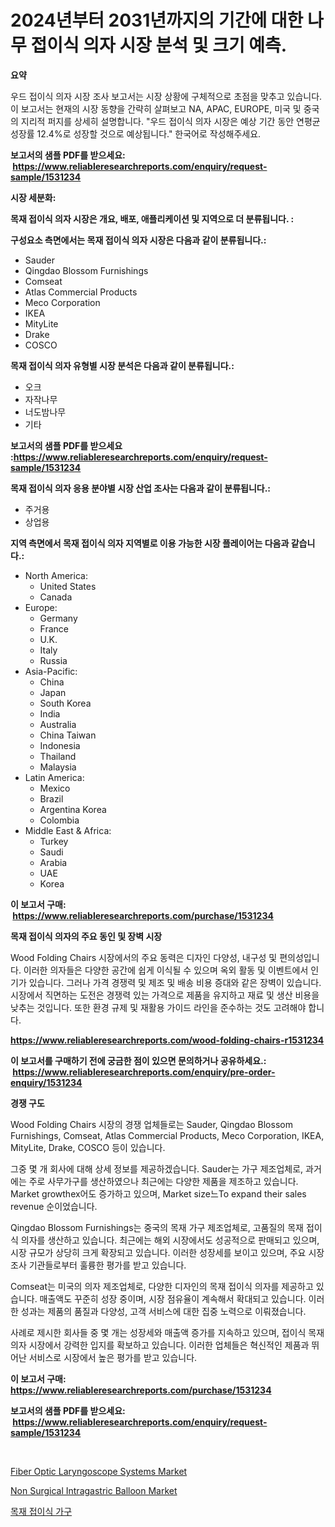 <p><h1>2024년부터 2031년까지의 기간에 대한 나무 접이식 의자 시장 분석 및 크기 예측.</h1></p><p><strong>요약</strong></p>
<p><p>우드 접이식 의자 시장 조사 보고서는 시장 상황에 구체적으로 초점을 맞추고 있습니다. 이 보고서는 현재의 시장 동향을 간략히 살펴보고 NA, APAC, EUROPE, 미국 및 중국의 지리적 퍼지를 상세히 설명합니다. "우드 접이식 의자 시장은 예상 기간 동안 연평균 성장률 12.4%로 성장할 것으로 예상됩니다." 한국어로 작성해주세요.</p></p>
<p><strong>보고서의 샘플 PDF를 받으세요: &nbsp;<a href="https://www.reliableresearchreports.com/enquiry/request-sample/1531234">https://www.reliableresearchreports.com/enquiry/request-sample/1531234</a></strong></p>
<p><strong>시장 세분화:</strong></p>
<p><strong> 목재 접이식 의자 시장은 개요, 배포, 애플리케이션 및 지역으로 더 분류됩니다. :</strong></p>
<p><strong>구성요소 측면에서는 목재 접이식 의자 시장은 다음과 같이 분류됩니다.:</strong></p>
<p><ul><li>Sauder</li><li>Qingdao Blossom Furnishings</li><li>Comseat</li><li>Atlas Commercial Products</li><li>Meco Corporation</li><li>IKEA</li><li>MityLite</li><li>Drake</li><li>COSCO</li></ul></p>
<p><strong> 목재 접이식 의자 유형별 시장 분석은 다음과 같이 분류됩니다.:</strong></p>
<p><ul><li>오크</li><li>자작나무</li><li>너도밤나무</li><li>기타</li></ul></p>
<p><strong>보고서의 샘플 PDF를 받으세요 :<a href="https://www.reliableresearchreports.com/enquiry/request-sample/1531234">https://www.reliableresearchreports.com/enquiry/request-sample/1531234</a></strong></p>
<p><strong> 목재 접이식 의자 응용 분야별 시장 산업 조사는 다음과 같이 분류됩니다.:</strong></p>
<p><ul><li>주거용</li><li>상업용</li></ul></p>
<p><strong>지역 측면에서 목재 접이식 의자 지역별로 이용 가능한 시장 플레이어는 다음과 같습니다.:</strong></p>
<p><ul>
    <li>
        North America:
        <ul>
            <li>United States</li>
            <li>Canada</li>
        </ul>
    </li>
    <li>
        Europe:
        <ul>
            <li>Germany</li>
            <li>France</li>
            <li>U.K.</li>
            <li>Italy</li>
            <li>Russia</li>
        </ul>
    </li>
    <li>
        Asia-Pacific:
        <ul>
            <li>China</li>
            <li>Japan</li>
            <li>South Korea</li>
            <li>India</li>
            <li>Australia</li>
            <li>China Taiwan</li>
            <li>Indonesia</li>
            <li>Thailand</li>
            <li>Malaysia</li>
        </ul>
    </li>
    <li>
        Latin America:
        <ul>
            <li>Mexico</li>
            <li>Brazil</li>
            <li>Argentina Korea</li>
            <li>Colombia</li>
        </ul>
    </li>
    <li>
        Middle East & Africa:
        <ul>
            <li>Turkey</li>
            <li>Saudi</li>
            <li>Arabia</li>
            <li>UAE</li>
            <li>Korea</li>
        </ul>
    </li>
    </ul></p>
<p><strong>이 보고서 구매: &nbsp;<a href="https://www.reliableresearchreports.com/purchase/1531234">https://www.reliableresearchreports.com/purchase/1531234</a></strong></p>
<p><strong>목재 접이식 의자의 주요 동인 및 장벽 시장</strong></p>
<p><p>Wood Folding Chairs 시장에서의 주요 동력은 디자인 다양성, 내구성 및 편의성입니다. 이러한 의자들은 다양한 공간에 쉽게 이식될 수 있으며 옥외 활동 및 이벤트에서 인기가 있습니다. 그러나 가격 경쟁력 및 제조 및 배송 비용 증대와 같은 장벽이 있습니다. 시장에서 직면하는 도전은 경쟁력 있는 가격으로 제품을 유지하고 재료 및 생산 비용을 낮추는 것입니다. 또한 환경 규제 및 재활용 가이드 라인을 준수하는 것도 고려해야 합니다.</p></p>
<p><strong><a href="https://www.reliableresearchreports.com/wood-folding-chairs-r1531234">https://www.reliableresearchreports.com/wood-folding-chairs-r1531234</a></strong></p>
<p><strong>이 보고서를 구매하기 전에 궁금한 점이 있으면 문의하거나 공유하세요.: &nbsp;<a href="https://www.reliableresearchreports.com/enquiry/pre-order-enquiry/1531234">https://www.reliableresearchreports.com/enquiry/pre-order-enquiry/1531234</a></strong></p>
<p><strong>경쟁 구도</strong></p>
<p><p>Wood Folding Chairs 시장의 경쟁 업체들로는 Sauder, Qingdao Blossom Furnishings, Comseat, Atlas Commercial Products, Meco Corporation, IKEA, MityLite, Drake, COSCO 등이 있습니다. </p><p>그중 몇 개 회사에 대해 상세 정보를 제공하겠습니다. Sauder는 가구 제조업체로, 과거에는 주로 사무가구를 생산하였으나 최근에는 다양한 제품을 제조하고 있습니다. Market growthex어도 증가하고 있으며, Market size느To expand their sales revenue 순이었습니다.</p><p>Qingdao Blossom Furnishings는 중국의 목재 가구 제조업체로, 고품질의 목재 접이식 의자를 생산하고 있습니다. 최근에는 해외 시장에서도 성공적으로 판매되고 있으며, 시장 규모가 상당히 크게 확장되고 있습니다. 이러한 성장세를 보이고 있으며, 주요 시장 조사 기관들로부터 훌륭한 평가를 받고 있습니다.</p><p>Comseat는 미국의 의자 제조업체로, 다양한 디자인의 목재 접이식 의자를 제공하고 있습니다. 매출액도 꾸준히 성장 중이며, 시장 점유율이 계속해서 확대되고 있습니다. 이러한 성과는 제품의 품질과 다양성, 고객 서비스에 대한 집중 노력으로 이뤄졌습니다.</p><p>사례로 제시한 회사들 중 몇 개는 성장세와 매출액 증가를 지속하고 있으며, 접이식 목재 의자 시장에서 강력한 입지를 확보하고 있습니다. 이러한 업체들은 혁신적인 제품과 뛰어난 서비스로 시장에서 높은 평가를 받고 있습니다.</p></p>
<p><strong>이 보고서 구매: &nbsp; <a href="https://www.reliableresearchreports.com/purchase/1531234">https://www.reliableresearchreports.com/purchase/1531234</a></strong></p>
<p><strong>보고서의 샘플 PDF를 받으세요: &nbsp;<a href="https://www.reliableresearchreports.com/enquiry/request-sample/1531234">https://www.reliableresearchreports.com/enquiry/request-sample/1531234</a></strong><strong></strong></p>
<p>&nbsp;</p>
<p><p><a href="https://github.com/nancykennedykellievqfqt2/Market-Research-Report-List-2/blob/main/fiber-optic-laryngoscope-systems-market.md">Fiber Optic Laryngoscope Systems Market</a></p><p><a href="https://github.com/seekum/Market-Research-Report-List-2/blob/main/non-surgical-intragastric-balloon-market.md">Non Surgical Intragastric Balloon Market</a></p><p><a href="https://github.com/JonHarrtis67676y/Market-Research-Report-List-1/blob/main/861434021741.md">목재 접이식 가구</a></p></p>